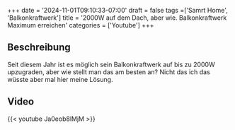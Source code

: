 +++
date = '2024-11-01T09:10:33-07:00'
draft = false
tags =['Samrt Home', 'Balkonkraftwerk']
title = '2000W auf dem Dach, aber wie. Balkonkraftwerk Maximum erreichen'
categories = ['Youtube']
+++

## Beschreibung

Seit diesem Jahr ist es möglich sein Balkonkraftwerk auf bis zu 2000W upzugraden, aber wie stellt man das am besten an? Nicht das ich das wüsste aber mal hier meine Lösung. 

## Video

{{< youtube Ja0eob8lMjM >}}